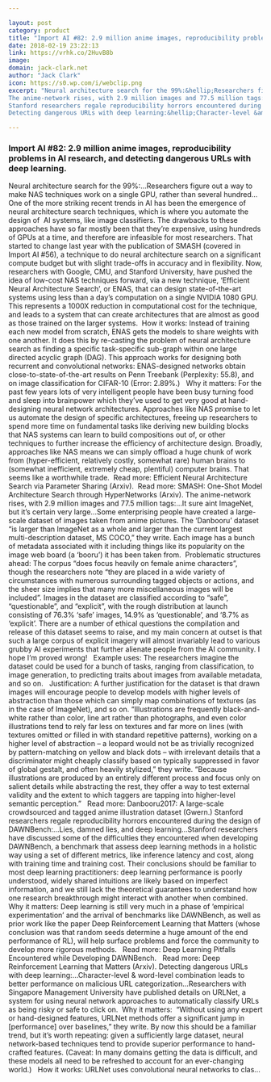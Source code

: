 ```yaml
---

layout: post
category: product
title: "Import AI #82: 2.9 million anime images, reproducibility problems in AI research, and detecting dangerous URLs with deep learning."
date: 2018-02-19 23:22:13
link: https://vrhk.co/2HuvB8b
image: 
domain: jack-clark.net
author: "Jack Clark"
icon: https://s0.wp.com/i/webclip.png
excerpt: "Neural architecture search for the 99%:&hellip;Researchers figure out a way to make NAS techniques work on a single GPU, rather than several hundred&hellip;One of the more striking recent trends in AI has been the emergence of neural architecture search techniques, which is where you automate the design of &nbsp;AI systems, like image classifiers. The drawbacks to these approaches have so far mostly been that they&rsquo;re expensive, using hundreds of GPUs at a time, and therefore are infeasible for most researchers. That started to change last year with the publication of SMASH (covered in Import AI #56), a technique to do neural architecture search on a significant compute budget but with slight trade-offs in accuracy and in flexibility. Now, researchers with Google, CMU, and Stanford University, have pushed the idea of low-cost NAS techniques forward, via a new technique, &lsquo;Efficient Neural Architecture Search&rsquo;, or ENAS, that can design state-of-the-art systems using less than a day&rsquo;s computation on a single NVIDIA 1080 GPU. This represents a 1000X reduction in computational cost for the technique, and leads to a system that can create architectures that are almost as good as those trained on the larger systems.&nbsp;&nbsp;How it works: Instead of training each new model from scratch, ENAS gets the models to share weights with one another. It does this by re-casting the problem of neural architecture search as finding a specific task-specific sub-graph within one large directed acyclic graph (DAG). This approach works for designing both recurrent and convolutional networks: ENAS-designed networks obtain close-to-state-of-the-art results on Penn Treebank (Perplexity: 55.8), and on image classification for CIFAR-10 (Error: 2.89%.) &nbsp;&nbsp;Why it matters: For the past few years lots of very intelligent people have been busy turning food and sleep into brainpower which they&rsquo;ve used to get very good at hand-designing neural network architectures. Approaches like NAS promise to let us automate the design of specific architectures, freeing up researchers to spend more time on fundamental tasks like deriving new building blocks that NAS systems can learn to build compositions out of, or other techniques to further increase the efficiency of architecture design. Broadly, approaches like NAS means we can simply offload a huge chunk of work from (hyper-efficient, relatively costly, somewhat rare) human brains to (somewhat inefficient, extremely cheap, plentiful) computer brains. That seems like a worthwhile trade.&nbsp; Read more: Efficient Neural Architecture Search via Parameter Sharing (Arxiv).&nbsp; Read more: SMASH: One-Shot Model Architecture Search through HyperNetworks (Arxiv).
The anime-network rises, with 2.9 million images and 77.5 million tags:&hellip;It sure aint ImageNet, but it&rsquo;s certain very large&hellip;Some enterprising people have created a large-scale dataset of images taken from anime pictures. The &lsquo;Danbooru&rsquo; dataset &ldquo;is larger than ImageNet as a whole and larger than the current largest multi-description dataset, MS COCO,&rdquo; they write. Each image has a bunch of metadata associated with it including things like its popularity on the image web board (a &lsquo;booru&rsquo;) it has been taken from.&nbsp; Problematic structures ahead:&nbsp;The corpus &ldquo;does focus heavily on female anime characters&rdquo;, though the researchers note &ldquo;they are placed in a wide variety of circumstances with numerous surrounding tagged objects or actions, and the sheer size implies that many more miscellaneous images will be included&rdquo;. Images in the dataset are classified according to &ldquo;safe&rdquo;, &ldquo;questionable&rdquo;, and &ldquo;explicit&rdquo;, with the rough distribution at launch consisting of 76.3% &lsquo;safe&rsquo; images, 14.9% as &lsquo;questionable&rsquo;, and &lsquo;8.7% as &lsquo;explicit&rsquo;. There are a number of ethical questions the compilation and release of this dataset seems to raise, and my main concern at outset is that such a large corpus of explicit imagery will almost invariably lead to various grubby AI experiments that further alienate people from the AI community. I hope I&rsquo;m proved wrong! &nbsp;&nbsp;Example uses: The researchers imagine the dataset could be used for a bunch of tasks, ranging from classification, to image generation, to predicting traits about images from available metadata, and so on. &nbsp;&nbsp;Justification: A further justification for the dataset is that drawn images will encourage people to develop models with higher levels of abstraction than those which can simply map combinations of textures (as in the case of ImageNet), and so on. &ldquo;Illustrations are frequently black-and-white rather than color, line art rather than photographs, and even color illustrations tend to rely far less on textures and far more on lines (with textures omitted or filled in with standard repetitive patterns), working on a higher level of abstraction &ndash; a leopard would not be as trivially recognized by pattern-matching on yellow and black dots &ndash; with irrelevant details that a discriminator might cheaply classify based on typically suppressed in favor of global gestalt, and often heavily stylized,&rdquo; they write. &ldquo;Because illustrations are produced by an entirely different process and focus only on salient details while abstracting the rest, they offer a way to test external validity and the extent to which taggers are tapping into higher-level semantic perception.&rdquo; &nbsp;&nbsp;Read more: Danbooru2017: A large-scale crowdsourced and tagged anime illustration dataset (Gwern.)
Stanford researchers regale reproducibility horrors encountered during the design of DAWNBench:&hellip;Lies, damned lies, and deep learning&hellip;Stanford researchers have discussed some of the difficulties they encountered when developing DAWNBench, a benchmark that assess deep learning methods in a holistic way using a set of different metrics, like inference latency and cost, along with training time and training cost. Their conclusions should be familiar to most deep learning practitioners: deep learning performance is poorly understood, widely shared intuitions are likely based on imperfect information, and we still lack the theoretical guarantees to understand how one research breakthrough might interact with another when combined.&nbsp; Why it matters: Deep learning is still very much in a phase of &rsquo;empirical experimentation&rsquo; and the arrival of benchmarks like DAWNBench, as well as prior work like the paper Deep Reinforcement Learning that Matters (whose conclusion was that random seeds determine a huge amount of the end performance of RL), will help surface problems and force the community to develop more rigorous methods. &nbsp;&nbsp;Read more: Deep Learning Pitfalls Encountered while Developing DAWNBench. &nbsp;&nbsp;Read more: Deep Reinforcement Learning that Matters (Arxiv).
Detecting dangerous URLs with deep learning:&hellip;Character-level &amp; word-level combination leads to better performance on malicious URL categorization&hellip;Researchers with Singapore Management University have published details on URLNet, a system for using neural network approaches to automatically classify URLs as being risky or safe to click on.&nbsp;&nbsp;Why it matters: &nbsp;&ldquo;Without using any expert or hand-designed features, URLNet methods offer a significant jump in [performance] over baselines,&rdquo; they write. By now this should be a familiar trend, but it&rsquo;s worth repeating: given a sufficiently large dataset, neural network-based techniques tend to provide superior performance to hand-crafted features. (Caveat: In many domains getting the data is difficult, and these models all need to be refreshed to account for an ever-changing world.) &nbsp;&nbsp;How it works: URLNet uses convolutional neural networks to clas…"

---
```


### Import AI #82: 2.9 million anime images, reproducibility problems in AI research, and detecting dangerous URLs with deep learning.

Neural architecture search for the 99%:&hellip;Researchers figure out a way to make NAS techniques work on a single GPU, rather than several hundred&hellip;One of the more striking recent trends in AI has been the emergence of neural architecture search techniques, which is where you automate the design of &nbsp;AI systems, like image classifiers. The drawbacks to these approaches have so far mostly been that they&rsquo;re expensive, using hundreds of GPUs at a time, and therefore are infeasible for most researchers. That started to change last year with the publication of SMASH (covered in Import AI #56), a technique to do neural architecture search on a significant compute budget but with slight trade-offs in accuracy and in flexibility. Now, researchers with Google, CMU, and Stanford University, have pushed the idea of low-cost NAS techniques forward, via a new technique, &lsquo;Efficient Neural Architecture Search&rsquo;, or ENAS, that can design state-of-the-art systems using less than a day&rsquo;s computation on a single NVIDIA 1080 GPU. This represents a 1000X reduction in computational cost for the technique, and leads to a system that can create architectures that are almost as good as those trained on the larger systems.&nbsp;&nbsp;How it works: Instead of training each new model from scratch, ENAS gets the models to share weights with one another. It does this by re-casting the problem of neural architecture search as finding a specific task-specific sub-graph within one large directed acyclic graph (DAG). This approach works for designing both recurrent and convolutional networks: ENAS-designed networks obtain close-to-state-of-the-art results on Penn Treebank (Perplexity: 55.8), and on image classification for CIFAR-10 (Error: 2.89%.) &nbsp;&nbsp;Why it matters: For the past few years lots of very intelligent people have been busy turning food and sleep into brainpower which they&rsquo;ve used to get very good at hand-designing neural network architectures. Approaches like NAS promise to let us automate the design of specific architectures, freeing up researchers to spend more time on fundamental tasks like deriving new building blocks that NAS systems can learn to build compositions out of, or other techniques to further increase the efficiency of architecture design. Broadly, approaches like NAS means we can simply offload a huge chunk of work from (hyper-efficient, relatively costly, somewhat rare) human brains to (somewhat inefficient, extremely cheap, plentiful) computer brains. That seems like a worthwhile trade.&nbsp; Read more: Efficient Neural Architecture Search via Parameter Sharing (Arxiv).&nbsp; Read more: SMASH: One-Shot Model Architecture Search through HyperNetworks (Arxiv).
The anime-network rises, with 2.9 million images and 77.5 million tags:&hellip;It sure aint ImageNet, but it&rsquo;s certain very large&hellip;Some enterprising people have created a large-scale dataset of images taken from anime pictures. The &lsquo;Danbooru&rsquo; dataset &ldquo;is larger than ImageNet as a whole and larger than the current largest multi-description dataset, MS COCO,&rdquo; they write. Each image has a bunch of metadata associated with it including things like its popularity on the image web board (a &lsquo;booru&rsquo;) it has been taken from.&nbsp; Problematic structures ahead:&nbsp;The corpus &ldquo;does focus heavily on female anime characters&rdquo;, though the researchers note &ldquo;they are placed in a wide variety of circumstances with numerous surrounding tagged objects or actions, and the sheer size implies that many more miscellaneous images will be included&rdquo;. Images in the dataset are classified according to &ldquo;safe&rdquo;, &ldquo;questionable&rdquo;, and &ldquo;explicit&rdquo;, with the rough distribution at launch consisting of 76.3% &lsquo;safe&rsquo; images, 14.9% as &lsquo;questionable&rsquo;, and &lsquo;8.7% as &lsquo;explicit&rsquo;. There are a number of ethical questions the compilation and release of this dataset seems to raise, and my main concern at outset is that such a large corpus of explicit imagery will almost invariably lead to various grubby AI experiments that further alienate people from the AI community. I hope I&rsquo;m proved wrong! &nbsp;&nbsp;Example uses: The researchers imagine the dataset could be used for a bunch of tasks, ranging from classification, to image generation, to predicting traits about images from available metadata, and so on. &nbsp;&nbsp;Justification: A further justification for the dataset is that drawn images will encourage people to develop models with higher levels of abstraction than those which can simply map combinations of textures (as in the case of ImageNet), and so on. &ldquo;Illustrations are frequently black-and-white rather than color, line art rather than photographs, and even color illustrations tend to rely far less on textures and far more on lines (with textures omitted or filled in with standard repetitive patterns), working on a higher level of abstraction &ndash; a leopard would not be as trivially recognized by pattern-matching on yellow and black dots &ndash; with irrelevant details that a discriminator might cheaply classify based on typically suppressed in favor of global gestalt, and often heavily stylized,&rdquo; they write. &ldquo;Because illustrations are produced by an entirely different process and focus only on salient details while abstracting the rest, they offer a way to test external validity and the extent to which taggers are tapping into higher-level semantic perception.&rdquo; &nbsp;&nbsp;Read more: Danbooru2017: A large-scale crowdsourced and tagged anime illustration dataset (Gwern.)
Stanford researchers regale reproducibility horrors encountered during the design of DAWNBench:&hellip;Lies, damned lies, and deep learning&hellip;Stanford researchers have discussed some of the difficulties they encountered when developing DAWNBench, a benchmark that assess deep learning methods in a holistic way using a set of different metrics, like inference latency and cost, along with training time and training cost. Their conclusions should be familiar to most deep learning practitioners: deep learning performance is poorly understood, widely shared intuitions are likely based on imperfect information, and we still lack the theoretical guarantees to understand how one research breakthrough might interact with another when combined.&nbsp; Why it matters: Deep learning is still very much in a phase of &rsquo;empirical experimentation&rsquo; and the arrival of benchmarks like DAWNBench, as well as prior work like the paper Deep Reinforcement Learning that Matters (whose conclusion was that random seeds determine a huge amount of the end performance of RL), will help surface problems and force the community to develop more rigorous methods. &nbsp;&nbsp;Read more: Deep Learning Pitfalls Encountered while Developing DAWNBench. &nbsp;&nbsp;Read more: Deep Reinforcement Learning that Matters (Arxiv).
Detecting dangerous URLs with deep learning:&hellip;Character-level &amp; word-level combination leads to better performance on malicious URL categorization&hellip;Researchers with Singapore Management University have published details on URLNet, a system for using neural network approaches to automatically classify URLs as being risky or safe to click on.&nbsp;&nbsp;Why it matters: &nbsp;&ldquo;Without using any expert or hand-designed features, URLNet methods offer a significant jump in [performance] over baselines,&rdquo; they write. By now this should be a familiar trend, but it&rsquo;s worth repeating: given a sufficiently large dataset, neural network-based techniques tend to provide superior performance to hand-crafted features. (Caveat: In many domains getting the data is difficult, and these models all need to be refreshed to account for an ever-changing world.) &nbsp;&nbsp;How it works: URLNet uses convolutional neural networks to clas…